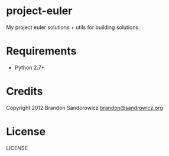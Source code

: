 project-euler
============

My project euler solutions + utils for building solutions.

Requirements
============

 * Python 2.7+

Credits
=======

Copyright 2012 Brandon Sandorowicz <brandon@sandrowicz.org>

License
=======

LICENSE
